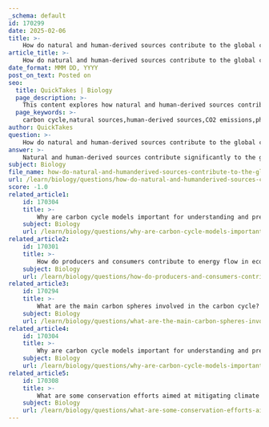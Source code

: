 ```yaml
---
_schema: default
id: 170299
date: 2025-02-06
title: >-
    How do natural and human-derived sources contribute to the global carbon cycle?
article_title: >-
    How do natural and human-derived sources contribute to the global carbon cycle?
date_format: MMM DD, YYYY
post_on_text: Posted on
seo:
  title: QuickTakes | Biology
  page_description: >-
    This content explores how natural and human-derived sources contribute to the global carbon cycle, detailing processes like photosynthesis, respiratory functions, and industrial emissions, and their impact on climate change.
  page_keywords: >-
    carbon cycle,natural sources,human-derived sources,CO2 emissions,photosynthesis,cellular respiration,decomposition,ocean carbon sinks,fossil fuel combustion,deforestation,agricultural practices,industrial processes,climate change,global warming,carbon sinks,renewable energy
author: QuickTakes
question: >-
    How do natural and human-derived sources contribute to the global carbon cycle?
answer: >-
    Natural and human-derived sources contribute significantly to the global carbon cycle through various processes that either release carbon into the atmosphere or absorb it. Here’s a detailed breakdown of these contributions:\n\n### Natural Sources and Sinks\n\n1. **Photosynthesis**: \n   - Autotrophs, such as plants and algae, absorb carbon dioxide ($CO_2$) from the atmosphere during photosynthesis. This process converts $CO_2$ and water into glucose and oxygen using sunlight, effectively reducing atmospheric carbon levels and storing carbon in biomass.\n\n2. **Cellular Respiration**: \n   - All living organisms, including plants and animals, perform cellular respiration, which converts glucose and oxygen into energy, releasing $CO_2$ and water as byproducts. This process returns carbon to the atmosphere, contributing to the carbon cycle.\n\n3. **Decomposition**: \n   - When organisms die, decomposers break down their organic matter, releasing stored carbon back into the atmosphere as $CO_2$. This process is crucial for recycling nutrients and maintaining ecosystem dynamics.\n\n4. **Oceans**: \n   - Oceans act as significant carbon sinks, absorbing large amounts of atmospheric $CO_2$. Marine organisms also contribute to the carbon cycle through processes like photosynthesis (in phytoplankton) and respiration.\n\n### Human-Derived Sources\n\n1. **Fossil Fuel Combustion**: \n   - The burning of fossil fuels (coal, oil, and natural gas) for energy and transportation is a major source of carbon emissions. This process releases vast amounts of $CO_2$ into the atmosphere, significantly increasing atmospheric carbon levels.\n\n2. **Deforestation**: \n   - Cutting down forests reduces the number of trees available to absorb $CO_2$ through photosynthesis. Additionally, when trees are burned or decay, the carbon stored in their biomass is released back into the atmosphere.\n\n3. **Agricultural Practices**: \n   - Certain agricultural practices, such as the use of synthetic fertilizers and tillage, can lead to increased carbon emissions. Livestock farming also contributes to methane emissions, a potent greenhouse gas.\n\n4. **Industrial Processes**: \n   - Various industrial activities, including cement production and chemical manufacturing, release significant amounts of $CO_2$ and other greenhouse gases.\n\n### Impact on the Global Carbon Cycle\n\nThe interplay between natural and human-derived sources has led to a significant alteration of the global carbon cycle. Human activities have increased atmospheric $CO_2$ levels, contributing to climate change and global warming. This rise in carbon levels affects weather patterns, sea levels, and ecosystems, creating a feedback loop that further impacts the carbon cycle.\n\n### Conclusion\n\nUnderstanding the contributions of both natural and human-derived sources to the global carbon cycle is crucial for developing strategies to mitigate climate change. Efforts to enhance carbon sinks (like reforestation) and reduce carbon sources (like transitioning to renewable energy) are essential for maintaining a balanced carbon exchange and ensuring the health of our planet.
subject: Biology
file_name: how-do-natural-and-humanderived-sources-contribute-to-the-global-carbon-cycle.md
url: /learn/biology/questions/how-do-natural-and-humanderived-sources-contribute-to-the-global-carbon-cycle
score: -1.0
related_article1:
    id: 170304
    title: >-
        Why are carbon cycle models important for understanding and predicting environmental changes?
    subject: Biology
    url: /learn/biology/questions/why-are-carbon-cycle-models-important-for-understanding-and-predicting-environmental-changes
related_article2:
    id: 170301
    title: >-
        How do producers and consumers contribute to energy flow in ecosystems?
    subject: Biology
    url: /learn/biology/questions/how-do-producers-and-consumers-contribute-to-energy-flow-in-ecosystems
related_article3:
    id: 170294
    title: >-
        What are the main carbon spheres involved in the carbon cycle?
    subject: Biology
    url: /learn/biology/questions/what-are-the-main-carbon-spheres-involved-in-the-carbon-cycle
related_article4:
    id: 170304
    title: >-
        Why are carbon cycle models important for understanding and predicting environmental changes?
    subject: Biology
    url: /learn/biology/questions/why-are-carbon-cycle-models-important-for-understanding-and-predicting-environmental-changes
related_article5:
    id: 170308
    title: >-
        What are some conservation efforts aimed at mitigating climate change?
    subject: Biology
    url: /learn/biology/questions/what-are-some-conservation-efforts-aimed-at-mitigating-climate-change
---
```


&nbsp;